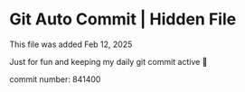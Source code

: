# Git Auto Commit | Hidden File

This file was added Feb 12, 2025

Just for fun and keeping my daily git commit active 🤪

commit number: 841400
